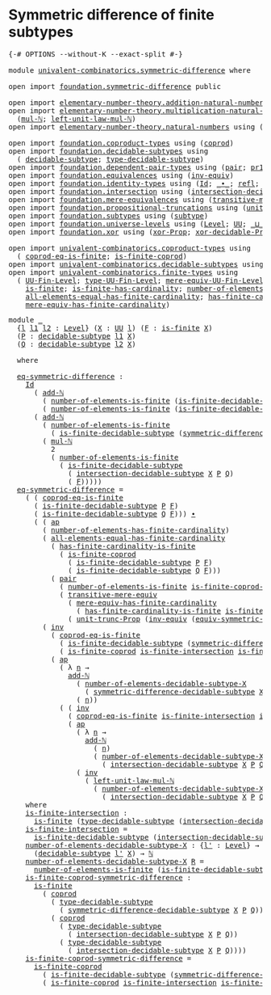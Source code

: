 # Symmetric difference of finite subtypes

<pre class="Agda"><a id="52" class="Symbol">{-#</a> <a id="56" class="Keyword">OPTIONS</a> <a id="64" class="Pragma">--without-K</a> <a id="76" class="Pragma">--exact-split</a> <a id="90" class="Symbol">#-}</a>

<a id="95" class="Keyword">module</a> <a id="102" href="univalent-combinatorics.symmetric-difference.html" class="Module">univalent-combinatorics.symmetric-difference</a> <a id="147" class="Keyword">where</a>

<a id="154" class="Keyword">open</a> <a id="159" class="Keyword">import</a> <a id="166" href="foundation.symmetric-difference.html" class="Module">foundation.symmetric-difference</a> <a id="198" class="Keyword">public</a>

<a id="206" class="Keyword">open</a> <a id="211" class="Keyword">import</a> <a id="218" href="elementary-number-theory.addition-natural-numbers.html" class="Module">elementary-number-theory.addition-natural-numbers</a> <a id="268" class="Keyword">using</a> <a id="274" class="Symbol">(</a><a id="275" href="elementary-number-theory.addition-natural-numbers.html#988" class="Function">add-ℕ</a><a id="280" class="Symbol">)</a>
<a id="282" class="Keyword">open</a> <a id="287" class="Keyword">import</a> <a id="294" href="elementary-number-theory.multiplication-natural-numbers.html" class="Module">elementary-number-theory.multiplication-natural-numbers</a> <a id="350" class="Keyword">using</a>
  <a id="358" class="Symbol">(</a><a id="359" href="elementary-number-theory.multiplication-natural-numbers.html#1176" class="Function">mul-ℕ</a><a id="364" class="Symbol">;</a> <a id="366" href="elementary-number-theory.multiplication-natural-numbers.html#2119" class="Function">left-unit-law-mul-ℕ</a><a id="385" class="Symbol">)</a>
<a id="387" class="Keyword">open</a> <a id="392" class="Keyword">import</a> <a id="399" href="elementary-number-theory.natural-numbers.html" class="Module">elementary-number-theory.natural-numbers</a> <a id="440" class="Keyword">using</a> <a id="446" class="Symbol">(</a><a id="447" href="elementary-number-theory.natural-numbers.html#1444" class="Datatype">ℕ</a><a id="448" class="Symbol">)</a>

<a id="451" class="Keyword">open</a> <a id="456" class="Keyword">import</a> <a id="463" href="foundation.coproduct-types.html" class="Module">foundation.coproduct-types</a> <a id="490" class="Keyword">using</a> <a id="496" class="Symbol">(</a><a id="497" href="foundation.coproduct-types.html#1168" class="Datatype">coprod</a><a id="503" class="Symbol">)</a>
<a id="505" class="Keyword">open</a> <a id="510" class="Keyword">import</a> <a id="517" href="foundation.decidable-subtypes.html" class="Module">foundation.decidable-subtypes</a> <a id="547" class="Keyword">using</a>
  <a id="555" class="Symbol">(</a> <a id="557" href="foundation.decidable-subtypes.html#1349" class="Function">decidable-subtype</a><a id="574" class="Symbol">;</a> <a id="576" href="foundation.decidable-subtypes.html#2337" class="Function">type-decidable-subtype</a><a id="598" class="Symbol">)</a>
<a id="600" class="Keyword">open</a> <a id="605" class="Keyword">import</a> <a id="612" href="foundation.dependent-pair-types.html" class="Module">foundation.dependent-pair-types</a> <a id="644" class="Keyword">using</a> <a id="650" class="Symbol">(</a><a id="651" href="foundation-core.dependent-pair-types.html#575" class="InductiveConstructor">pair</a><a id="655" class="Symbol">;</a> <a id="657" href="foundation-core.dependent-pair-types.html#592" class="Field">pr1</a><a id="660" class="Symbol">;</a> <a id="662" href="foundation-core.dependent-pair-types.html#604" class="Field">pr2</a><a id="665" class="Symbol">)</a>
<a id="667" class="Keyword">open</a> <a id="672" class="Keyword">import</a> <a id="679" href="foundation.equivalences.html" class="Module">foundation.equivalences</a> <a id="703" class="Keyword">using</a> <a id="709" class="Symbol">(</a><a id="710" href="foundation-core.equivalences.html#5707" class="Function">inv-equiv</a><a id="719" class="Symbol">)</a>
<a id="721" class="Keyword">open</a> <a id="726" class="Keyword">import</a> <a id="733" href="foundation.identity-types.html" class="Module">foundation.identity-types</a> <a id="759" class="Keyword">using</a> <a id="765" class="Symbol">(</a><a id="766" href="foundation-core.identity-types.html#641" class="Datatype">Id</a><a id="768" class="Symbol">;</a> <a id="770" href="foundation-core.identity-types.html#1239" class="Function Operator">_∙_</a><a id="773" class="Symbol">;</a> <a id="775" href="foundation-core.identity-types.html#694" class="InductiveConstructor">refl</a><a id="779" class="Symbol">;</a> <a id="781" href="foundation-core.identity-types.html#2853" class="Function">ap</a><a id="783" class="Symbol">;</a> <a id="785" href="foundation-core.identity-types.html#4583" class="Function">tr</a><a id="787" class="Symbol">;</a> <a id="789" href="foundation-core.identity-types.html#1552" class="Function">inv</a><a id="792" class="Symbol">)</a>
<a id="794" class="Keyword">open</a> <a id="799" class="Keyword">import</a> <a id="806" href="foundation.intersection.html" class="Module">foundation.intersection</a> <a id="830" class="Keyword">using</a> <a id="836" class="Symbol">(</a><a id="837" href="foundation.intersection.html#703" class="Function">intersection-decidable-subtype</a><a id="867" class="Symbol">)</a>
<a id="869" class="Keyword">open</a> <a id="874" class="Keyword">import</a> <a id="881" href="foundation.mere-equivalences.html" class="Module">foundation.mere-equivalences</a> <a id="910" class="Keyword">using</a> <a id="916" class="Symbol">(</a><a id="917" href="foundation.mere-equivalences.html#2248" class="Function">transitive-mere-equiv</a><a id="938" class="Symbol">)</a>
<a id="940" class="Keyword">open</a> <a id="945" class="Keyword">import</a> <a id="952" href="foundation.propositional-truncations.html" class="Module">foundation.propositional-truncations</a> <a id="989" class="Keyword">using</a> <a id="995" class="Symbol">(</a><a id="996" href="foundation.propositional-truncations.html#2096" class="Function">unit-trunc-Prop</a><a id="1011" class="Symbol">)</a>
<a id="1013" class="Keyword">open</a> <a id="1018" class="Keyword">import</a> <a id="1025" href="foundation.subtypes.html" class="Module">foundation.subtypes</a> <a id="1045" class="Keyword">using</a> <a id="1051" class="Symbol">(</a><a id="1052" href="foundation-core.subtypes.html#2197" class="Function">subtype</a><a id="1059" class="Symbol">)</a>
<a id="1061" class="Keyword">open</a> <a id="1066" class="Keyword">import</a> <a id="1073" href="foundation.universe-levels.html" class="Module">foundation.universe-levels</a> <a id="1100" class="Keyword">using</a> <a id="1106" class="Symbol">(</a><a id="1107" href="Agda.Primitive.html#597" class="Postulate">Level</a><a id="1112" class="Symbol">;</a> <a id="1114" href="foundation-core.universe-levels.html#222" class="Primitive">UU</a><a id="1116" class="Symbol">;</a> <a id="1118" href="Agda.Primitive.html#810" class="Primitive Operator">_⊔_</a><a id="1121" class="Symbol">)</a>
<a id="1123" class="Keyword">open</a> <a id="1128" class="Keyword">import</a> <a id="1135" href="foundation.xor.html" class="Module">foundation.xor</a> <a id="1150" class="Keyword">using</a> <a id="1156" class="Symbol">(</a><a id="1157" href="foundation.xor.html#2615" class="Function">xor-Prop</a><a id="1165" class="Symbol">;</a> <a id="1167" href="foundation.xor.html#7397" class="Function">xor-decidable-Prop</a><a id="1185" class="Symbol">)</a>

<a id="1188" class="Keyword">open</a> <a id="1193" class="Keyword">import</a> <a id="1200" href="univalent-combinatorics.coproduct-types.html" class="Module">univalent-combinatorics.coproduct-types</a> <a id="1240" class="Keyword">using</a>
  <a id="1248" class="Symbol">(</a> <a id="1250" href="univalent-combinatorics.coproduct-types.html#6717" class="Function">coprod-eq-is-finite</a><a id="1269" class="Symbol">;</a> <a id="1271" href="univalent-combinatorics.coproduct-types.html#5026" class="Function">is-finite-coprod</a><a id="1287" class="Symbol">)</a>
<a id="1289" class="Keyword">open</a> <a id="1294" class="Keyword">import</a> <a id="1301" href="univalent-combinatorics.decidable-subtypes.html" class="Module">univalent-combinatorics.decidable-subtypes</a> <a id="1344" class="Keyword">using</a> <a id="1350" class="Symbol">(</a> <a id="1352" href="univalent-combinatorics.decidable-subtypes.html#867" class="Function">is-finite-decidable-subtype</a><a id="1379" class="Symbol">)</a>
<a id="1381" class="Keyword">open</a> <a id="1386" class="Keyword">import</a> <a id="1393" href="univalent-combinatorics.finite-types.html" class="Module">univalent-combinatorics.finite-types</a> <a id="1430" class="Keyword">using</a>
  <a id="1438" class="Symbol">(</a> <a id="1440" href="univalent-combinatorics.finite-types.html#4620" class="Function">UU-Fin-Level</a><a id="1452" class="Symbol">;</a> <a id="1454" href="univalent-combinatorics.finite-types.html#4715" class="Function">type-UU-Fin-Level</a><a id="1471" class="Symbol">;</a> <a id="1473" href="univalent-combinatorics.finite-types.html#4821" class="Function">mere-equiv-UU-Fin-Level</a><a id="1496" class="Symbol">;</a> <a id="1498" href="univalent-combinatorics.finite-types.html#12179" class="Function">number-of-elements-is-finite</a><a id="1526" class="Symbol">;</a>
    <a id="1532" href="univalent-combinatorics.finite-types.html#3715" class="Function">is-finite</a><a id="1541" class="Symbol">;</a> <a id="1543" href="univalent-combinatorics.finite-types.html#11556" class="Function">is-finite-has-cardinality</a><a id="1568" class="Symbol">;</a> <a id="1570" href="univalent-combinatorics.finite-types.html#5474" class="Function">number-of-elements-has-finite-cardinality</a><a id="1611" class="Symbol">;</a>
    <a id="1617" href="univalent-combinatorics.finite-types.html#10211" class="Function">all-elements-equal-has-finite-cardinality</a><a id="1658" class="Symbol">;</a> <a id="1660" href="univalent-combinatorics.finite-types.html#11942" class="Function">has-finite-cardinality-is-finite</a><a id="1692" class="Symbol">;</a>
    <a id="1698" href="univalent-combinatorics.finite-types.html#5634" class="Function">mere-equiv-has-finite-cardinality</a><a id="1731" class="Symbol">)</a>
</pre>
<pre class="Agda"><a id="1746" class="Keyword">module</a> <a id="1753" href="univalent-combinatorics.symmetric-difference.html#1753" class="Module">_</a>
  <a id="1757" class="Symbol">{</a><a id="1758" href="univalent-combinatorics.symmetric-difference.html#1758" class="Bound">l</a> <a id="1760" href="univalent-combinatorics.symmetric-difference.html#1760" class="Bound">l1</a> <a id="1763" href="univalent-combinatorics.symmetric-difference.html#1763" class="Bound">l2</a> <a id="1766" class="Symbol">:</a> <a id="1768" href="Agda.Primitive.html#597" class="Postulate">Level</a><a id="1773" class="Symbol">}</a> <a id="1775" class="Symbol">(</a><a id="1776" href="univalent-combinatorics.symmetric-difference.html#1776" class="Bound">X</a> <a id="1778" class="Symbol">:</a> <a id="1780" href="foundation-core.universe-levels.html#222" class="Primitive">UU</a> <a id="1783" href="univalent-combinatorics.symmetric-difference.html#1758" class="Bound">l</a><a id="1784" class="Symbol">)</a> <a id="1786" class="Symbol">(</a><a id="1787" href="univalent-combinatorics.symmetric-difference.html#1787" class="Bound">F</a> <a id="1789" class="Symbol">:</a> <a id="1791" href="univalent-combinatorics.finite-types.html#3715" class="Function">is-finite</a> <a id="1801" href="univalent-combinatorics.symmetric-difference.html#1776" class="Bound">X</a><a id="1802" class="Symbol">)</a>
  <a id="1806" class="Symbol">(</a><a id="1807" href="univalent-combinatorics.symmetric-difference.html#1807" class="Bound">P</a> <a id="1809" class="Symbol">:</a> <a id="1811" href="foundation.decidable-subtypes.html#1349" class="Function">decidable-subtype</a> <a id="1829" href="univalent-combinatorics.symmetric-difference.html#1760" class="Bound">l1</a> <a id="1832" href="univalent-combinatorics.symmetric-difference.html#1776" class="Bound">X</a><a id="1833" class="Symbol">)</a>
  <a id="1837" class="Symbol">(</a><a id="1838" href="univalent-combinatorics.symmetric-difference.html#1838" class="Bound">Q</a> <a id="1840" class="Symbol">:</a> <a id="1842" href="foundation.decidable-subtypes.html#1349" class="Function">decidable-subtype</a> <a id="1860" href="univalent-combinatorics.symmetric-difference.html#1763" class="Bound">l2</a> <a id="1863" href="univalent-combinatorics.symmetric-difference.html#1776" class="Bound">X</a><a id="1864" class="Symbol">)</a>
  
  <a id="1871" class="Keyword">where</a>

  <a id="1880" href="univalent-combinatorics.symmetric-difference.html#1880" class="Function">eq-symmetric-difference</a> <a id="1904" class="Symbol">:</a>
    <a id="1910" href="foundation-core.identity-types.html#641" class="Datatype">Id</a>
      <a id="1919" class="Symbol">(</a> <a id="1921" href="elementary-number-theory.addition-natural-numbers.html#988" class="Function">add-ℕ</a>
        <a id="1935" class="Symbol">(</a> <a id="1937" href="univalent-combinatorics.finite-types.html#12179" class="Function">number-of-elements-is-finite</a> <a id="1966" class="Symbol">(</a><a id="1967" href="univalent-combinatorics.decidable-subtypes.html#867" class="Function">is-finite-decidable-subtype</a> <a id="1995" href="univalent-combinatorics.symmetric-difference.html#1807" class="Bound">P</a> <a id="1997" href="univalent-combinatorics.symmetric-difference.html#1787" class="Bound">F</a><a id="1998" class="Symbol">))</a>        
        <a id="2017" class="Symbol">(</a> <a id="2019" href="univalent-combinatorics.finite-types.html#12179" class="Function">number-of-elements-is-finite</a> <a id="2048" class="Symbol">(</a><a id="2049" href="univalent-combinatorics.decidable-subtypes.html#867" class="Function">is-finite-decidable-subtype</a> <a id="2077" href="univalent-combinatorics.symmetric-difference.html#1838" class="Bound">Q</a> <a id="2079" href="univalent-combinatorics.symmetric-difference.html#1787" class="Bound">F</a><a id="2080" class="Symbol">)))</a>
      <a id="2090" class="Symbol">(</a> <a id="2092" href="elementary-number-theory.addition-natural-numbers.html#988" class="Function">add-ℕ</a>
        <a id="2106" class="Symbol">(</a> <a id="2108" href="univalent-combinatorics.finite-types.html#12179" class="Function">number-of-elements-is-finite</a>
          <a id="2147" class="Symbol">(</a> <a id="2149" href="univalent-combinatorics.decidable-subtypes.html#867" class="Function">is-finite-decidable-subtype</a> <a id="2177" class="Symbol">(</a><a id="2178" href="foundation.symmetric-difference.html#1436" class="Function">symmetric-difference-decidable-subtype</a> <a id="2217" href="univalent-combinatorics.symmetric-difference.html#1776" class="Bound">X</a> <a id="2219" href="univalent-combinatorics.symmetric-difference.html#1807" class="Bound">P</a> <a id="2221" href="univalent-combinatorics.symmetric-difference.html#1838" class="Bound">Q</a><a id="2222" class="Symbol">)</a> <a id="2224" href="univalent-combinatorics.symmetric-difference.html#1787" class="Bound">F</a><a id="2225" class="Symbol">))</a>
        <a id="2236" class="Symbol">(</a> <a id="2238" href="elementary-number-theory.multiplication-natural-numbers.html#1176" class="Function">mul-ℕ</a>
          <a id="2254" class="Number">2</a>
          <a id="2266" class="Symbol">(</a> <a id="2268" href="univalent-combinatorics.finite-types.html#12179" class="Function">number-of-elements-is-finite</a>
            <a id="2309" class="Symbol">(</a> <a id="2311" href="univalent-combinatorics.decidable-subtypes.html#867" class="Function">is-finite-decidable-subtype</a>
              <a id="2353" class="Symbol">(</a> <a id="2355" href="foundation.intersection.html#703" class="Function">intersection-decidable-subtype</a> <a id="2386" href="univalent-combinatorics.symmetric-difference.html#1776" class="Bound">X</a> <a id="2388" href="univalent-combinatorics.symmetric-difference.html#1807" class="Bound">P</a> <a id="2390" href="univalent-combinatorics.symmetric-difference.html#1838" class="Bound">Q</a><a id="2391" class="Symbol">)</a>
              <a id="2407" class="Symbol">(</a> <a id="2409" href="univalent-combinatorics.symmetric-difference.html#1787" class="Bound">F</a><a id="2410" class="Symbol">)))))</a>
  <a id="2418" href="univalent-combinatorics.symmetric-difference.html#1880" class="Function">eq-symmetric-difference</a> <a id="2442" class="Symbol">=</a>
    <a id="2448" class="Symbol">(</a> <a id="2450" class="Symbol">(</a> <a id="2452" href="univalent-combinatorics.coproduct-types.html#6717" class="Function">coprod-eq-is-finite</a>
      <a id="2478" class="Symbol">(</a> <a id="2480" href="univalent-combinatorics.decidable-subtypes.html#867" class="Function">is-finite-decidable-subtype</a> <a id="2508" href="univalent-combinatorics.symmetric-difference.html#1807" class="Bound">P</a> <a id="2510" href="univalent-combinatorics.symmetric-difference.html#1787" class="Bound">F</a><a id="2511" class="Symbol">)</a>
      <a id="2519" class="Symbol">(</a> <a id="2521" href="univalent-combinatorics.decidable-subtypes.html#867" class="Function">is-finite-decidable-subtype</a> <a id="2549" href="univalent-combinatorics.symmetric-difference.html#1838" class="Bound">Q</a> <a id="2551" href="univalent-combinatorics.symmetric-difference.html#1787" class="Bound">F</a><a id="2552" class="Symbol">)))</a> <a id="2556" href="foundation-core.identity-types.html#1239" class="Function Operator">∙</a>
      <a id="2564" class="Symbol">(</a> <a id="2566" class="Symbol">(</a> <a id="2568" href="foundation-core.identity-types.html#2853" class="Function">ap</a>
        <a id="2579" class="Symbol">(</a> <a id="2581" href="univalent-combinatorics.finite-types.html#5474" class="Function">number-of-elements-has-finite-cardinality</a><a id="2622" class="Symbol">)</a>
        <a id="2632" class="Symbol">(</a> <a id="2634" href="univalent-combinatorics.finite-types.html#10211" class="Function">all-elements-equal-has-finite-cardinality</a>
          <a id="2686" class="Symbol">(</a> <a id="2688" href="univalent-combinatorics.finite-types.html#11942" class="Function">has-finite-cardinality-is-finite</a>
            <a id="2733" class="Symbol">(</a> <a id="2735" href="univalent-combinatorics.coproduct-types.html#5026" class="Function">is-finite-coprod</a>
              <a id="2766" class="Symbol">(</a> <a id="2768" href="univalent-combinatorics.decidable-subtypes.html#867" class="Function">is-finite-decidable-subtype</a> <a id="2796" href="univalent-combinatorics.symmetric-difference.html#1807" class="Bound">P</a> <a id="2798" href="univalent-combinatorics.symmetric-difference.html#1787" class="Bound">F</a><a id="2799" class="Symbol">)</a>
              <a id="2815" class="Symbol">(</a> <a id="2817" href="univalent-combinatorics.decidable-subtypes.html#867" class="Function">is-finite-decidable-subtype</a> <a id="2845" href="univalent-combinatorics.symmetric-difference.html#1838" class="Bound">Q</a> <a id="2847" href="univalent-combinatorics.symmetric-difference.html#1787" class="Bound">F</a><a id="2848" class="Symbol">)))</a>
          <a id="2862" class="Symbol">(</a> <a id="2864" href="foundation-core.dependent-pair-types.html#575" class="InductiveConstructor">pair</a>
            <a id="2881" class="Symbol">(</a> <a id="2883" href="univalent-combinatorics.finite-types.html#12179" class="Function">number-of-elements-is-finite</a> <a id="2912" href="univalent-combinatorics.symmetric-difference.html#4588" class="Function">is-finite-coprod-symmetric-difference</a><a id="2949" class="Symbol">)</a>
            <a id="2963" class="Symbol">(</a> <a id="2965" href="foundation.mere-equivalences.html#2248" class="Function">transitive-mere-equiv</a>
              <a id="3001" class="Symbol">(</a> <a id="3003" href="univalent-combinatorics.finite-types.html#5634" class="Function">mere-equiv-has-finite-cardinality</a>
                <a id="3053" class="Symbol">(</a> <a id="3055" href="univalent-combinatorics.finite-types.html#11942" class="Function">has-finite-cardinality-is-finite</a> <a id="3088" href="univalent-combinatorics.symmetric-difference.html#4588" class="Function">is-finite-coprod-symmetric-difference</a><a id="3125" class="Symbol">))</a>
              <a id="3142" class="Symbol">(</a> <a id="3144" href="foundation.propositional-truncations.html#2096" class="Function">unit-trunc-Prop</a> <a id="3160" class="Symbol">(</a><a id="3161" href="foundation-core.equivalences.html#5707" class="Function">inv-equiv</a> <a id="3171" class="Symbol">(</a><a id="3172" href="foundation.symmetric-difference.html#2905" class="Function">equiv-symmetric-difference</a> <a id="3199" href="univalent-combinatorics.symmetric-difference.html#1776" class="Bound">X</a> <a id="3201" href="univalent-combinatorics.symmetric-difference.html#1807" class="Bound">P</a> <a id="3203" href="univalent-combinatorics.symmetric-difference.html#1838" class="Bound">Q</a><a id="3204" class="Symbol">)))))))</a> <a id="3212" href="foundation-core.identity-types.html#1239" class="Function Operator">∙</a>
        <a id="3222" class="Symbol">(</a> <a id="3224" href="foundation-core.identity-types.html#1552" class="Function">inv</a>
          <a id="3238" class="Symbol">(</a> <a id="3240" href="univalent-combinatorics.coproduct-types.html#6717" class="Function">coprod-eq-is-finite</a>
            <a id="3272" class="Symbol">(</a> <a id="3274" href="univalent-combinatorics.decidable-subtypes.html#867" class="Function">is-finite-decidable-subtype</a> <a id="3302" class="Symbol">(</a><a id="3303" href="foundation.symmetric-difference.html#1436" class="Function">symmetric-difference-decidable-subtype</a> <a id="3342" href="univalent-combinatorics.symmetric-difference.html#1776" class="Bound">X</a> <a id="3344" href="univalent-combinatorics.symmetric-difference.html#1807" class="Bound">P</a> <a id="3346" href="univalent-combinatorics.symmetric-difference.html#1838" class="Bound">Q</a><a id="3347" class="Symbol">)</a> <a id="3349" href="univalent-combinatorics.symmetric-difference.html#1787" class="Bound">F</a><a id="3350" class="Symbol">)</a>
            <a id="3364" class="Symbol">(</a> <a id="3366" href="univalent-combinatorics.coproduct-types.html#5026" class="Function">is-finite-coprod</a> <a id="3383" href="univalent-combinatorics.symmetric-difference.html#4164" class="Function">is-finite-intersection</a> <a id="3406" href="univalent-combinatorics.symmetric-difference.html#4164" class="Function">is-finite-intersection</a><a id="3428" class="Symbol">))</a> <a id="3431" href="foundation-core.identity-types.html#1239" class="Function Operator">∙</a>
          <a id="3443" class="Symbol">(</a> <a id="3445" href="foundation-core.identity-types.html#2853" class="Function">ap</a>
            <a id="3460" class="Symbol">(</a> <a id="3462" class="Symbol">λ</a> <a id="3464" href="univalent-combinatorics.symmetric-difference.html#3464" class="Bound">n</a> <a id="3466" class="Symbol">→</a>
              <a id="3482" href="elementary-number-theory.addition-natural-numbers.html#988" class="Function">add-ℕ</a>
                <a id="3504" class="Symbol">(</a> <a id="3506" href="univalent-combinatorics.symmetric-difference.html#4377" class="Function">number-of-elements-decidable-subtype-X</a>
                  <a id="3563" class="Symbol">(</a> <a id="3565" href="foundation.symmetric-difference.html#1436" class="Function">symmetric-difference-decidable-subtype</a> <a id="3604" href="univalent-combinatorics.symmetric-difference.html#1776" class="Bound">X</a> <a id="3606" href="univalent-combinatorics.symmetric-difference.html#1807" class="Bound">P</a> <a id="3608" href="univalent-combinatorics.symmetric-difference.html#1838" class="Bound">Q</a><a id="3609" class="Symbol">))</a>
                <a id="3628" class="Symbol">(</a> <a id="3630" href="univalent-combinatorics.symmetric-difference.html#3464" class="Bound">n</a><a id="3631" class="Symbol">))</a>
            <a id="3646" class="Symbol">(</a> <a id="3648" class="Symbol">(</a> <a id="3650" href="foundation-core.identity-types.html#1552" class="Function">inv</a>
              <a id="3668" class="Symbol">(</a> <a id="3670" href="univalent-combinatorics.coproduct-types.html#6717" class="Function">coprod-eq-is-finite</a> <a id="3690" href="univalent-combinatorics.symmetric-difference.html#4164" class="Function">is-finite-intersection</a> <a id="3713" href="univalent-combinatorics.symmetric-difference.html#4164" class="Function">is-finite-intersection</a><a id="3735" class="Symbol">))</a> <a id="3738" href="foundation-core.identity-types.html#1239" class="Function Operator">∙</a>
              <a id="3754" class="Symbol">(</a> <a id="3756" href="foundation-core.identity-types.html#2853" class="Function">ap</a>
                <a id="3775" class="Symbol">(</a> <a id="3777" class="Symbol">λ</a> <a id="3779" href="univalent-combinatorics.symmetric-difference.html#3779" class="Bound">n</a> <a id="3781" class="Symbol">→</a>
                  <a id="3801" href="elementary-number-theory.addition-natural-numbers.html#988" class="Function">add-ℕ</a>
                    <a id="3827" class="Symbol">(</a> <a id="3829" href="univalent-combinatorics.symmetric-difference.html#3779" class="Bound">n</a><a id="3830" class="Symbol">)</a>
                    <a id="3852" class="Symbol">(</a> <a id="3854" href="univalent-combinatorics.symmetric-difference.html#4377" class="Function">number-of-elements-decidable-subtype-X</a>
                      <a id="3915" class="Symbol">(</a> <a id="3917" href="foundation.intersection.html#703" class="Function">intersection-decidable-subtype</a> <a id="3948" href="univalent-combinatorics.symmetric-difference.html#1776" class="Bound">X</a> <a id="3950" href="univalent-combinatorics.symmetric-difference.html#1807" class="Bound">P</a> <a id="3952" href="univalent-combinatorics.symmetric-difference.html#1838" class="Bound">Q</a><a id="3953" class="Symbol">)))</a>
                <a id="3973" class="Symbol">(</a> <a id="3975" href="foundation-core.identity-types.html#1552" class="Function">inv</a>
                  <a id="3997" class="Symbol">(</a> <a id="3999" href="elementary-number-theory.multiplication-natural-numbers.html#2119" class="Function">left-unit-law-mul-ℕ</a>
                    <a id="4039" class="Symbol">(</a> <a id="4041" href="univalent-combinatorics.symmetric-difference.html#4377" class="Function">number-of-elements-decidable-subtype-X</a>
                      <a id="4102" class="Symbol">(</a> <a id="4104" href="foundation.intersection.html#703" class="Function">intersection-decidable-subtype</a> <a id="4135" href="univalent-combinatorics.symmetric-difference.html#1776" class="Bound">X</a> <a id="4137" href="univalent-combinatorics.symmetric-difference.html#1807" class="Bound">P</a> <a id="4139" href="univalent-combinatorics.symmetric-difference.html#1838" class="Bound">Q</a><a id="4140" class="Symbol">)))))))))</a>
    <a id="4154" class="Keyword">where</a>
    <a id="4164" href="univalent-combinatorics.symmetric-difference.html#4164" class="Function">is-finite-intersection</a> <a id="4187" class="Symbol">:</a>
      <a id="4195" href="univalent-combinatorics.finite-types.html#3715" class="Function">is-finite</a> <a id="4205" class="Symbol">(</a><a id="4206" href="foundation.decidable-subtypes.html#2337" class="Function">type-decidable-subtype</a> <a id="4229" class="Symbol">(</a><a id="4230" href="foundation.intersection.html#703" class="Function">intersection-decidable-subtype</a> <a id="4261" href="univalent-combinatorics.symmetric-difference.html#1776" class="Bound">X</a> <a id="4263" href="univalent-combinatorics.symmetric-difference.html#1807" class="Bound">P</a> <a id="4265" href="univalent-combinatorics.symmetric-difference.html#1838" class="Bound">Q</a><a id="4266" class="Symbol">))</a>
    <a id="4273" href="univalent-combinatorics.symmetric-difference.html#4164" class="Function">is-finite-intersection</a> <a id="4296" class="Symbol">=</a>
      <a id="4304" href="univalent-combinatorics.decidable-subtypes.html#867" class="Function">is-finite-decidable-subtype</a> <a id="4332" class="Symbol">(</a><a id="4333" href="foundation.intersection.html#703" class="Function">intersection-decidable-subtype</a> <a id="4364" href="univalent-combinatorics.symmetric-difference.html#1776" class="Bound">X</a> <a id="4366" href="univalent-combinatorics.symmetric-difference.html#1807" class="Bound">P</a> <a id="4368" href="univalent-combinatorics.symmetric-difference.html#1838" class="Bound">Q</a><a id="4369" class="Symbol">)</a> <a id="4371" href="univalent-combinatorics.symmetric-difference.html#1787" class="Bound">F</a>
    <a id="4377" href="univalent-combinatorics.symmetric-difference.html#4377" class="Function">number-of-elements-decidable-subtype-X</a> <a id="4416" class="Symbol">:</a> <a id="4418" class="Symbol">{</a><a id="4419" href="univalent-combinatorics.symmetric-difference.html#4419" class="Bound">l&#39;</a> <a id="4422" class="Symbol">:</a> <a id="4424" href="Agda.Primitive.html#597" class="Postulate">Level</a><a id="4429" class="Symbol">}</a> <a id="4431" class="Symbol">→</a>
      <a id="4439" class="Symbol">(</a><a id="4440" href="foundation.decidable-subtypes.html#1349" class="Function">decidable-subtype</a> <a id="4458" href="univalent-combinatorics.symmetric-difference.html#4419" class="Bound">l&#39;</a> <a id="4461" href="univalent-combinatorics.symmetric-difference.html#1776" class="Bound">X</a><a id="4462" class="Symbol">)</a> <a id="4464" class="Symbol">→</a> <a id="4466" href="elementary-number-theory.natural-numbers.html#1444" class="Datatype">ℕ</a>
    <a id="4472" href="univalent-combinatorics.symmetric-difference.html#4377" class="Function">number-of-elements-decidable-subtype-X</a> <a id="4511" href="univalent-combinatorics.symmetric-difference.html#4511" class="Bound">R</a> <a id="4513" class="Symbol">=</a>
      <a id="4521" href="univalent-combinatorics.finite-types.html#12179" class="Function">number-of-elements-is-finite</a> <a id="4550" class="Symbol">(</a><a id="4551" href="univalent-combinatorics.decidable-subtypes.html#867" class="Function">is-finite-decidable-subtype</a> <a id="4579" href="univalent-combinatorics.symmetric-difference.html#4511" class="Bound">R</a> <a id="4581" href="univalent-combinatorics.symmetric-difference.html#1787" class="Bound">F</a><a id="4582" class="Symbol">)</a>
    <a id="4588" href="univalent-combinatorics.symmetric-difference.html#4588" class="Function">is-finite-coprod-symmetric-difference</a> <a id="4626" class="Symbol">:</a>
      <a id="4634" href="univalent-combinatorics.finite-types.html#3715" class="Function">is-finite</a>
        <a id="4652" class="Symbol">(</a> <a id="4654" href="foundation.coproduct-types.html#1168" class="Datatype">coprod</a>
          <a id="4671" class="Symbol">(</a> <a id="4673" href="foundation.decidable-subtypes.html#2337" class="Function">type-decidable-subtype</a>
            <a id="4708" class="Symbol">(</a> <a id="4710" href="foundation.symmetric-difference.html#1436" class="Function">symmetric-difference-decidable-subtype</a> <a id="4749" href="univalent-combinatorics.symmetric-difference.html#1776" class="Bound">X</a> <a id="4751" href="univalent-combinatorics.symmetric-difference.html#1807" class="Bound">P</a> <a id="4753" href="univalent-combinatorics.symmetric-difference.html#1838" class="Bound">Q</a><a id="4754" class="Symbol">))</a>
          <a id="4767" class="Symbol">(</a> <a id="4769" href="foundation.coproduct-types.html#1168" class="Datatype">coprod</a>
            <a id="4788" class="Symbol">(</a> <a id="4790" href="foundation.decidable-subtypes.html#2337" class="Function">type-decidable-subtype</a>
              <a id="4827" class="Symbol">(</a> <a id="4829" href="foundation.intersection.html#703" class="Function">intersection-decidable-subtype</a> <a id="4860" href="univalent-combinatorics.symmetric-difference.html#1776" class="Bound">X</a> <a id="4862" href="univalent-combinatorics.symmetric-difference.html#1807" class="Bound">P</a> <a id="4864" href="univalent-combinatorics.symmetric-difference.html#1838" class="Bound">Q</a><a id="4865" class="Symbol">))</a>
            <a id="4880" class="Symbol">(</a> <a id="4882" href="foundation.decidable-subtypes.html#2337" class="Function">type-decidable-subtype</a>
              <a id="4919" class="Symbol">(</a> <a id="4921" href="foundation.intersection.html#703" class="Function">intersection-decidable-subtype</a> <a id="4952" href="univalent-combinatorics.symmetric-difference.html#1776" class="Bound">X</a> <a id="4954" href="univalent-combinatorics.symmetric-difference.html#1807" class="Bound">P</a> <a id="4956" href="univalent-combinatorics.symmetric-difference.html#1838" class="Bound">Q</a><a id="4957" class="Symbol">))))</a>
    <a id="4966" href="univalent-combinatorics.symmetric-difference.html#4588" class="Function">is-finite-coprod-symmetric-difference</a> <a id="5004" class="Symbol">=</a>
      <a id="5012" href="univalent-combinatorics.coproduct-types.html#5026" class="Function">is-finite-coprod</a>
        <a id="5037" class="Symbol">(</a> <a id="5039" href="univalent-combinatorics.decidable-subtypes.html#867" class="Function">is-finite-decidable-subtype</a> <a id="5067" class="Symbol">(</a><a id="5068" href="foundation.symmetric-difference.html#1436" class="Function">symmetric-difference-decidable-subtype</a> <a id="5107" href="univalent-combinatorics.symmetric-difference.html#1776" class="Bound">X</a> <a id="5109" href="univalent-combinatorics.symmetric-difference.html#1807" class="Bound">P</a> <a id="5111" href="univalent-combinatorics.symmetric-difference.html#1838" class="Bound">Q</a><a id="5112" class="Symbol">)</a> <a id="5114" href="univalent-combinatorics.symmetric-difference.html#1787" class="Bound">F</a><a id="5115" class="Symbol">)</a>
        <a id="5125" class="Symbol">(</a> <a id="5127" href="univalent-combinatorics.coproduct-types.html#5026" class="Function">is-finite-coprod</a> <a id="5144" href="univalent-combinatorics.symmetric-difference.html#4164" class="Function">is-finite-intersection</a> <a id="5167" href="univalent-combinatorics.symmetric-difference.html#4164" class="Function">is-finite-intersection</a><a id="5189" class="Symbol">)</a>
</pre>